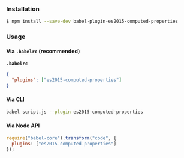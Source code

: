 ### Installation

```sh
$ npm install --save-dev babel-plugin-es2015-computed-properties
```

### Usage

#### Via `.babelrc` (recommended)

**`.babelrc`**

```json
{
  "plugins": ["es2015-computed-properties"]
}
```

#### Via CLI

```sh
babel script.js --plugin es2015-computed-properties
```

#### Via Node API

```js
require("babel-core").transform("code", {
  plugins: ["es2015-computed-properties"]
});
```
